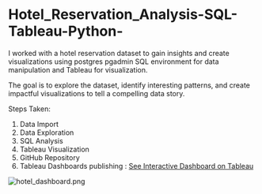 # Hotel_Reservation_Analysis-SQL-Tableau-Python-

I worked with a hotel reservation dataset to gain insights and create visualizations using postgres pgadmin SQL environment for data manipulation and Tableau for visualization. 

The goal is to explore the dataset, identify interesting patterns, and create impactful visualizations to tell a compelling data story.

Steps Taken:
1. Data Import
2. Data Exploration
3. SQL Analysis
4. Tableau Visualization
5. GitHub Repository
6. Tableau Dashboards publishing : [See Interactive Dashboard on Tableau](https://public.tableau.com/app/profile/grace.okeke/viz/BookingAnalysis_17033537640520/Page1)


![hotel_dashboard.png](https://github.com/gracejidael/Hotel_Reservation_Analysis-SQL-Tableau-Python-/blob/main/hotel_dashboard.png)
